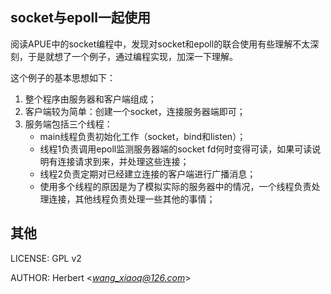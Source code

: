 ## socket与epoll一起使用

阅读APUE中的socket编程中，发现对socket和epoll的联合使用有些理解不太深刻，于是就想了一个例子，通过编程实现，加深一下理解。

这个例子的基本思想如下：

1. 整个程序由服务器和客户端组成；
2. 客户端较为简单：创建一个socket，连接服务器端即可；
3. 服务端包括三个线程：
   * main线程负责初始化工作（socket，bind和listen）；
   * 线程1负责调用epoll监测服务器端的socket fd何时变得可读，如果可读说明有连接请求到来，并处理这些连接；
   * 线程2负责定期对已经建立连接的客户端进行广播消息；
   * 使用多个线程的原因是为了模拟实际的服务器中的情况，一个线程负责处理连接，其他线程负责处理一些其他的事情；

## 其他

LICENSE: GPL v2

AUTHOR: Herbert <*wang_xiaoq@126.com*>
